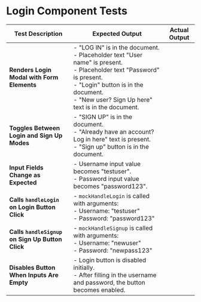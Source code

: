 # Login Component Tests

| Test Description                                 | Expected Output                                                                                                                                                                                                              | Actual Output |
| ------------------------------------------------ | ---------------------------------------------------------------------------------------------------------------------------------------------------------------------------------------------------------------------------- | ------------- |
| **Renders Login Modal with Form Elements**       | - "LOG IN" is in the document.<br> - Placeholder text "User name" is present.<br> - Placeholder text "Password" is present.<br> - "Login" button is in the document.<br> - "New user? Sign Up here" text is in the document. |               |
| **Toggles Between Login and Sign Up Modes**      | - "SIGN UP" is in the document.<br> - "Already have an account? Log in here" text is present.<br> - "Sign up" button is in the document.                                                                                     |               |
| **Input Fields Change as Expected**              | - Username input value becomes "testuser".<br> - Password input value becomes "password123".                                                                                                                                 |               |
| **Calls `handleLogin` on Login Button Click**    | - `mockHandleLogin` is called with arguments:<br> - Username: "testuser"<br> - Password: "password123"                                                                                                                       |               |
| **Calls `handleSignup` on Sign Up Button Click** | - `mockHandleSignup` is called with arguments:<br> - Username: "newuser"<br> - Password: "newpass123"                                                                                                                        |               |
| **Disables Button When Inputs Are Empty**        | - Login button is disabled initially.<br> - After filling in the username and password, the button becomes enabled.                                                                                                          |               |
